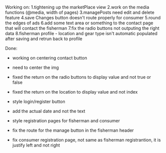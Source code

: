 Working on:
1.tightening up the marketPlace view
2.work on the media functions (@media, width of pages)
3.managePosts need edit and delete feature
4.save Changes button doesn't route properly for consumer
5.round the edges of ads
6.add some text area or something to the contact page that will contact the fisherman
7.fix the radio buttons not outputing the right data
8.fisherman profile - location and gear type isn't automatic populated after saving and retrun back to profile



Done:
- working on centering contact button
- need to center the img
- fixed the return on the radio buttons to display value and not true or false
- fixed the return on the location to display value and not index
- style login/register button

- add the actual date and not the text
- style registration pages for fisherman and consumer
- fix the route for the manage button in the fisherman header

- fix consumer registration page, not same as fisherman registrantion, it is justify left and not right